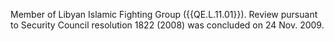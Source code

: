  Member of Libyan Islamic Fighting Group ({{QE.L.11.01}}). Review pursuant to 
Security Council resolution 1822 (2008) was concluded on 24 Nov. 2009. 
